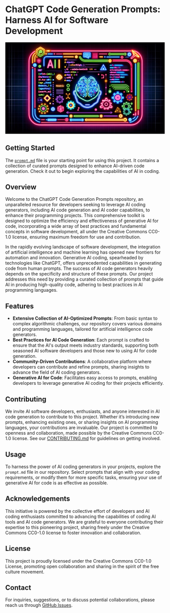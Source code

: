 # ChatGPT Code Generation Prompts: Harness AI for Software Development

![KeyPuncher ChatGPT Code Prompt](images/keypuncher-chatgpt-code-prompt.png)

## Getting Started

The [`prompt.md`](https://github.com/keypuncherlabs/chatgpt-code-generation-prompts/blob/main/prompt.md) file is your starting point for using this project. It contains a collection of curated prompts designed to enhance AI-driven code generation. Check it out to begin exploring the capabilities of AI in coding.

## Overview

Welcome to the ChatGPT Code Generation Prompts repository, an unparalleled resource for developers seeking to leverage AI coding generators, including AI code generation and AI coder capabilities, to enhance their programming projects. This comprehensive toolkit is designed to optimize the efficiency and effectiveness of generative AI for code, incorporating a wide array of best practices and fundamental concepts in software development, all under the Creative Commons CC0-1.0 license, ensuring maximum freedom for use and contribution.

In the rapidly evolving landscape of software development, the integration of artificial intelligence and machine learning has opened new frontiers for automation and innovation. Generative AI coding, spearheaded by technologies like ChatGPT, offers unprecedented capabilities in generating code from human prompts. The success of AI code generators heavily depends on the specificity and structure of these prompts. Our project addresses this need by providing a curated collection of prompts that guide AI in producing high-quality code, adhering to best practices in AI programming languages.

## Features

- **Extensive Collection of AI-Optimized Prompts**: From basic syntax to complex algorithmic challenges, our repository covers various domains and programming languages, tailored for artificial intelligence code generators.
- **Best Practices for AI Code Generation**: Each prompt is crafted to ensure that the AI's output meets industry standards, supporting both seasoned AI software developers and those new to using AI for code generation.
- **Community-Driven Contributions**: A collaborative platform where developers can contribute and refine prompts, sharing insights to advance the field of AI coding generators.
- **Generative AI for Code**: Facilitates easy access to prompts, enabling developers to leverage generative AI coding for their projects efficiently.

## Contributing

We invite AI software developers, enthusiasts, and anyone interested in AI code generation to contribute to this project. Whether it’s introducing new prompts, enhancing existing ones, or sharing insights on AI programming languages, your contributions are invaluable. Our project is committed to openness and collaboration, made possible by the Creative Commons CC0-1.0 license. See our [CONTRIBUTING.md](./CONTRIBUTING.md) for guidelines on getting involved.

## Usage

To harness the power of AI coding generators in your projects, explore the `prompt.md` file in our repository. Select prompts that align with your coding requirements, or modify them for more specific tasks, ensuring your use of generative AI for code is as effective as possible.

## Acknowledgements

This initiative is powered by the collective effort of developers and AI coding enthusiasts committed to advancing the capabilities of coding AI tools and AI code generators. We are grateful to everyone contributing their expertise to this pioneering project, sharing freely under the Creative Commons CC0-1.0 license to foster innovation and collaboration.

## License

This project is proudly licensed under the Creative Commons CC0-1.0 License, promoting open collaboration and sharing in the spirit of the free culture movement.

## Contact

For inquiries, suggestions, or to discuss potential collaborations, please reach us through [GitHub Issues](https://github.com/keypuncherlabs/chatgpt-code-generation-prompts/issues).
